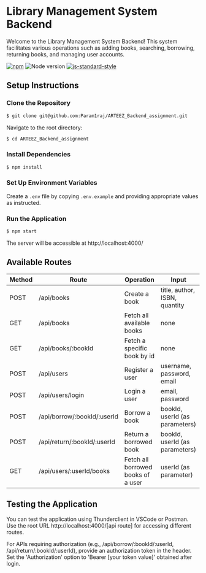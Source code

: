 # Library Management System Backend

Welcome to the Library Management System Backend! This system facilitates various operations such as adding books, searching, borrowing, returning books, and managing user accounts.

[![npm](https://img.shields.io/npm/v/prebuild.svg)](https://www.npmjs.com/)
![Node version](https://img.shields.io/node/v/prebuild.svg)
[![js-standard-style](https://img.shields.io/badge/code%20style-standard-brightgreen.svg)](http://standardjs.com/)

## Setup Instructions

### Clone the Repository

```bash
$ git clone git@github.com:Param1raj/ARTEEZ_Backend_assignment.git
```

Navigate to the root directory:

```bash
$ cd ARTEEZ_Backend_assignment
```

### Install Dependencies

```bash
$ npm install
```

### Set Up Environment Variables

Create a `.env` file by copying `.env.example` and providing appropriate values as instructed.

### Run the Application

```bash
$ npm start
```

The server will be accessible at http://localhost:4000/

## Available Routes

| Method | Route                              | Operation                            | Input                           |
|--------|------------------------------------|--------------------------------------|---------------------------------|
| POST   | /api/books                         | Create a book                        | title, author, ISBN, quantity  |
| GET    | /api/books                         | Fetch all available books            | none                            |
| GET    | /api/books/:bookId                 | Fetch a specific book by id          | none                            |
| POST   | /api/users                         | Register a user                      | username, password, email      |
| POST   | /api/users/login                   | Login a user                         | email, password                |
| POST   | /api/borrow/:bookId/:userId        | Borrow a book                        | bookId, userId (as parameters) |
| POST   | /api/return/:bookId/:userId        | Return a borrowed book               | bookId, userId (as parameters) |
| GET    | /api/users/:userId/books           | Fetch all borrowed books of a user   | userId (as parameter)          |

## Testing the Application

You can test the application using Thunderclient in VSCode or Postman. Use the root URL http://localhost:4000/[api route] for accessing different routes.

For APIs requiring authorization (e.g., /api/borrow/:bookId/:userId, /api/return/:bookId/:userId), provide an authorization token in the header. Set the 'Authorization' option to 'Bearer [your token value]' obtained after login.
